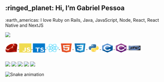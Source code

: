 <h2>:ringed_planet: Hi, I’m Gabriel Pessoa</h2>
<p>:earth_americas: I love Ruby on Rails, Java, JavaScript, Node, React, React Native and NextJS </p>
 
<div display="inline-block">
  <a href="https://github.com/OtherGabriel">
  <img height="180em" src="https://github-readme-stats.vercel.app/api?username=OtherGabriel&layout=compact&show_icons=true&theme=react&include_all_commits=true&count_private=true"/>
<!--   <img height="180em" src="https://github-readme-stats.vercel.app/api/top-langs/?username=OtherGabriel&layout=compact&langs_count=7&theme=react"/> -->
</div>
  
<div style="display: inline_block"><br>
  <img align="center" height="30" width="40" src="https://raw.githubusercontent.com/devicons/devicon/master/icons/ruby/ruby-original.svg">
  <img align="center" height="30" width="40" src="https://raw.githubusercontent.com/devicons/devicon/master/icons/javascript/javascript-plain.svg">
  <img align="center" height="30" width="40" src="https://raw.githubusercontent.com/devicons/devicon/master/icons/typescript/typescript-plain.svg">
  <img align="center" height="30" width="40" src="https://raw.githubusercontent.com/devicons/devicon/master/icons/react/react-original.svg">
  <img align="center" height="30" width="40" src="https://raw.githubusercontent.com/devicons/devicon/master/icons/html5/html5-original.svg">
  <img align="center" height="30" width="40" src="https://raw.githubusercontent.com/devicons/devicon/master/icons/css3/css3-original.svg">
  <img align="center" height="30" width="40" src="https://raw.githubusercontent.com/devicons/devicon/master/icons/python/python-original.svg">
  <img align="center" height="30" width="40" src="https://raw.githubusercontent.com/devicons/devicon/master/icons/c/c-original.svg">
  <img align="center" height="30" width="40" src="https://raw.githubusercontent.com/devicons/devicon/master/icons/csharp/csharp-original.svg">
  <img align="center" height="30" width="40" src="https://raw.githubusercontent.com/devicons/devicon/master/icons/php/php-original.svg">
</div>
 
##
  
<div> 
  <a href="https://www.youtube.com/channel/UCIkoQyldcZrVu47dFr6sn1w" target="_blank"><img src="https://img.shields.io/badge/YouTube-FF0000?style=for-the-badge&logo=youtube&logoColor=white" target="_blank"></a>
  <a href = "mailto:gabrielpeople20@gmail.com"><img src="https://img.shields.io/badge/Gmail-D14836?style=for-the-badge&logo=gmail&logoColor=white" target="_blank"></a>
  <a href = "https://twitter.com/Guardiith"><img src="https://img.shields.io/badge/Twitter-1DA1F2?style=for-the-badge&logo=twitter&logoColor=white" target="_blank"></a>
 	<a href="https://www.twitch.tv/Guard_it" target="_blank"><img src="https://img.shields.io/badge/Twitch-9146FF?style=for-the-badge&logo=twitch&logoColor=white" target="_blank"></a>
   <a href = "https://bitbucket.org/GabrielPessoa001/"><img src="https://img.shields.io/badge/Bitbucket-330F63?style=for-the-badge&logo=bitbucket&logoColor=white" target="_blank"></a>
 
![Snake animation](https://github.com/othergabriel/othergabriel/blob/output/github-contribution-grid-snake.svg)
